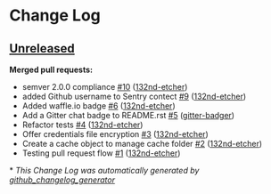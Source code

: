# Change Log

## [Unreleased](https://github.com/132nd-etcher/EASI/tree/HEAD)

**Merged pull requests:**

- semver 2.0.0 compliance [\#10](https://github.com/132nd-etcher/EASI/pull/10) ([132nd-etcher](https://github.com/132nd-etcher))
- added Github username to Sentry contect [\#9](https://github.com/132nd-etcher/EASI/pull/9) ([132nd-etcher](https://github.com/132nd-etcher))
- Added waffle.io badge [\#6](https://github.com/132nd-etcher/EASI/pull/6) ([132nd-etcher](https://github.com/132nd-etcher))
- Add a Gitter chat badge to README.rst [\#5](https://github.com/132nd-etcher/EASI/pull/5) ([gitter-badger](https://github.com/gitter-badger))
- Refactor tests [\#4](https://github.com/132nd-etcher/EASI/pull/4) ([132nd-etcher](https://github.com/132nd-etcher))
- Offer credentials file encryption [\#3](https://github.com/132nd-etcher/EASI/pull/3) ([132nd-etcher](https://github.com/132nd-etcher))
- Create a cache object to manage cache folder [\#2](https://github.com/132nd-etcher/EASI/pull/2) ([132nd-etcher](https://github.com/132nd-etcher))
- Testing pull request flow [\#1](https://github.com/132nd-etcher/EASI/pull/1) ([132nd-etcher](https://github.com/132nd-etcher))



\* *This Change Log was automatically generated by [github_changelog_generator](https://github.com/skywinder/Github-Changelog-Generator)*